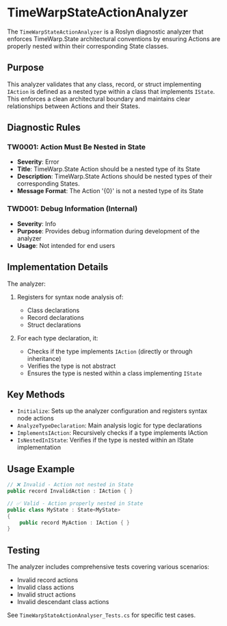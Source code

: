 # TimeWarpStateActionAnalyzer

The `TimeWarpStateActionAnalyzer` is a Roslyn diagnostic analyzer that enforces TimeWarp.State architectural conventions by ensuring Actions are properly nested within their corresponding State classes.

## Purpose

This analyzer validates that any class, record, or struct implementing `IAction` is defined as a nested type within a class that implements `IState`. This enforces a clean architectural boundary and maintains clear relationships between Actions and their States.

## Diagnostic Rules

### TW0001: Action Must Be Nested in State
- **Severity**: Error
- **Title**: TimeWarp.State Action should be a nested type of its State
- **Description**: TimeWarp.State Actions should be nested types of their corresponding States.
- **Message Format**: The Action '{0}' is not a nested type of its State

### TWD001: Debug Information (Internal)
- **Severity**: Info
- **Purpose**: Provides debug information during development of the analyzer
- **Usage**: Not intended for end users

## Implementation Details

The analyzer:
1. Registers for syntax node analysis of:
   - Class declarations
   - Record declarations
   - Struct declarations

2. For each type declaration, it:
   - Checks if the type implements `IAction` (directly or through inheritance)
   - Verifies the type is not abstract
   - Ensures the type is nested within a class implementing `IState`

## Key Methods

- `Initialize`: Sets up the analyzer configuration and registers syntax node actions
- `AnalyzeTypeDeclaration`: Main analysis logic for type declarations
- `ImplementsIAction`: Recursively checks if a type implements IAction
- `IsNestedInIState`: Verifies if the type is nested within an IState implementation

## Usage Example

```csharp
// ❌ Invalid - Action not nested in State
public record InvalidAction : IAction { }

// ✅ Valid - Action properly nested in State
public class MyState : State<MyState>
{
    public record MyAction : IAction { }
}
```

## Testing

The analyzer includes comprehensive tests covering various scenarios:
- Invalid record actions
- Invalid class actions
- Invalid struct actions
- Invalid descendant class actions

See `TimeWarpStateActionAnalyser_Tests.cs` for specific test cases.
